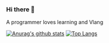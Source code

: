 ### Hi there 👋

A programmer loves learning and Vlang

[![Anurag's github stats](https://github-readme-stats.vercel.app/api?username=MohammadAliChraghi&show_icons=true&theme=algolia)](https://github.com/anuraghazra/github-readme-stats)
[![Top Langs](https://github-readme-stats.vercel.app/api/top-langs/?username=MohammadAliChraghi&layout=compact)](https://github.com/anuraghazra/github-readme-stats)
